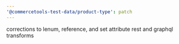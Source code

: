 ```yaml
---
'@commercetools-test-data/product-type': patch
---
```


corrections to lenum, reference, and set attribute rest and graphql transforms
